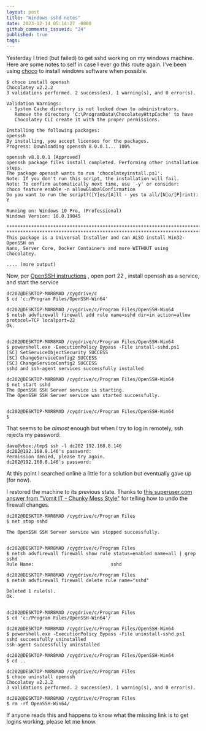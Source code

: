 ```yaml
---
layout: post
title: "Windows sshd notes"
date: 2023-12-14 05:14:27 -0800
github_comments_issueid: "24"
published: true
tags:
---
```


Yesterday I tried (but failed) to get sshd working on my windows machine.   Here are some notes to self in case I ever go this route again.
I've been using [choco](https://chocolatey.org/install) to install windows software when possible.

    $ choco install openssh
    Chocolatey v2.2.2
    3 validations performed. 2 success(es), 1 warning(s), and 0 error(s).

    Validation Warnings:
     - System Cache directory is not locked down to administrators.
       Remove the directory 'C:\ProgramData\ChocolateyHttpCache' to have
       Chocolatey CLI create it with the proper permissions.

    Installing the following packages:
    openssh
    By installing, you accept licenses for the packages.
    Progress: Downloading openssh 8.0.0.1... 100%

    openssh v8.0.0.1 [Approved]
    openssh package files install completed. Performing other installation steps.
    The package openssh wants to run 'chocolateyinstall.ps1'.
    Note: If you don't run this script, the installation will fail.
    Note: To confirm automatically next time, use '-y' or consider:
    choco feature enable -n allowGlobalConfirmation
    Do you want to run the script?([Y]es/[A]ll - yes to all/[N]o/[P]rint): Y

    Running on: Windows 10 Pro, (Professional)
    Windows Version: 10.0.19045

    ************************************************************************************
    ************************************************************************************
    This package is a Universal Installer and can ALSO install Win32-OpenSSH on
    Nano, Server Core, Docker Containers and more WITHOUT using Chocolatey.

    .... (more output)


Now, per [OpenSSH instructions](https://github.com/PowerShell/Win32-OpenSSH/wiki/Install-Win32-OpenSSH) , open port 22 , install openssh as a service, and start the service

    dc202@DESKTOP-MAR8MAD /cygdrive/c
    $ cd 'c:/Program Files/OpenSSH-Win64'

    dc202@DESKTOP-MAR8MAD /cygdrive/c/Program Files/OpenSSH-Win64
    $ netsh advfirewall firewall add rule name=sshd dir=in action=allow protocol=TCP localport=22
    Ok.


    dc202@DESKTOP-MAR8MAD /cygdrive/c/Program Files/OpenSSH-Win64
    $ powershell.exe -ExecutionPolicy Bypass -File install-sshd.ps1
    [SC] SetServiceObjectSecurity SUCCESS
    [SC] ChangeServiceConfig2 SUCCESS
    [SC] ChangeServiceConfig2 SUCCESS
    sshd and ssh-agent services successfully installed

    dc202@DESKTOP-MAR8MAD /cygdrive/c/Program Files/OpenSSH-Win64
    $ net start sshd
    The OpenSSH SSH Server service is starting.
    The OpenSSH SSH Server service was started successfully.


    dc202@DESKTOP-MAR8MAD /cygdrive/c/Program Files/OpenSSH-Win64
    $

That seems to be *almost* enough but when I try to log in remotely, ssh rejects my password:

    dave@vbox:/tmp$ ssh -l dc202 192.168.8.146
    dc202@192.168.8.146's password:
    Permission denied, please try again.
    dc202@192.168.8.146's password:

At this point I searched online a little for a solution but eventually gave up (for now).

I restored the machine to its previous state.   Thanks to [this superuser.com answer from "Vomit IT - Chunky Mess Style"](https://superuser.com/a/1237985) for telling how to undo the firewall changes.

	dc202@DESKTOP-MAR8MAD /cygdrive/c/Program Files
	$ net stop sshd

	The OpenSSH SSH Server service was stopped successfully.


	dc202@DESKTOP-MAR8MAD /cygdrive/c/Program Files
	$ netsh advfirewall firewall show rule status=enabled name=all | grep sshd
	Rule Name:                            sshd

	dc202@DESKTOP-MAR8MAD /cygdrive/c/Program Files
	$ netsh advfirewall firewall delete rule name="sshd"

	Deleted 1 rule(s).
	Ok.


	dc202@DESKTOP-MAR8MAD /cygdrive/c/Program Files
	$ cd 'c:/Program Files/OpenSSH-Win64'/

	dc202@DESKTOP-MAR8MAD /cygdrive/c/Program Files/OpenSSH-Win64
	$ powershell.exe -ExecutionPolicy Bypass -File uninstall-sshd.ps1
	sshd successfully uninstalled
	ssh-agent successfully uninstalled

	dc202@DESKTOP-MAR8MAD /cygdrive/c/Program Files/OpenSSH-Win64
	$ cd ..

	dc202@DESKTOP-MAR8MAD /cygdrive/c/Program Files
	$ choco uninstall openssh
	Chocolatey v2.2.2
	3 validations performed. 2 success(es), 1 warning(s), and 0 error(s).

	dc202@DESKTOP-MAR8MAD /cygdrive/c/Program Files
	$ rm -rf OpenSSH-Win64/


If anyone reads this and happens to know what the missing link is to get logins working, please let me know.




